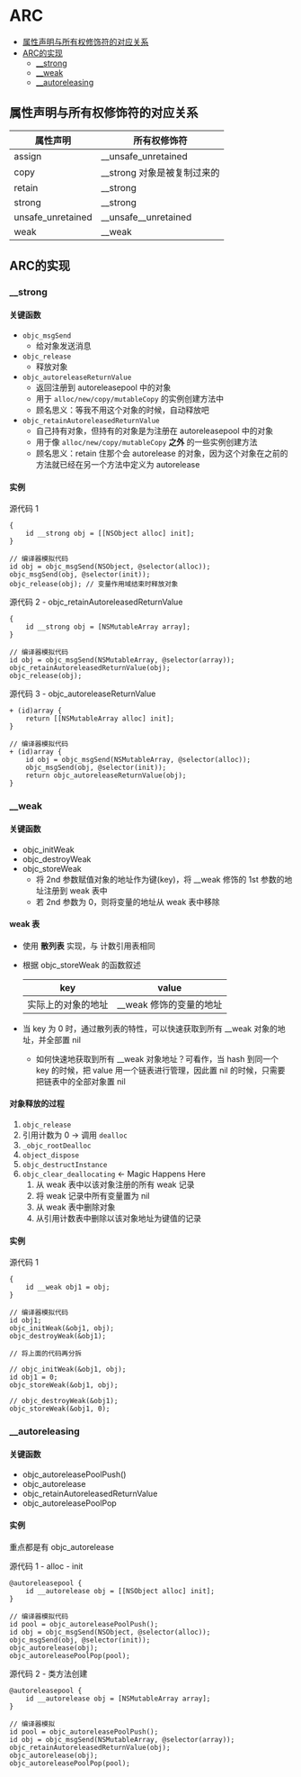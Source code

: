 # ARC

- [属性声明与所有权修饰符的对应关系](#属性声明与所有权修饰符的对应关系)
- [ARC的实现](#ARC的实现)
	- [__strong](#__strong)
	- [__weak](#__weak)
	- [__autoreleasing](#__autoreleasing)

## 属性声明与所有权修饰符的对应关系

属性声明 | 所有权修饰符
---|---
assign | __unsafe_unretained
copy | __strong 对象是被复制过来的
retain | __strong
strong | __strong
unsafe_unretained | __unsafe__unretained
weak | __weak

## ARC的实现

### __strong

#### 关键函数
- `objc_msgSend` 
	- 给对象发送消息
- `objc_release` 
	- 释放对象
- `objc_autoreleaseReturnValue`
	- 返回注册到 autoreleasepool 中的对象
	- 用于 `alloc/new/copy/mutableCopy` 的实例创建方法中
	- 顾名思义：等我不用这个对象的时候，自动释放吧
- `objc_retainAutoreleasedReturnValue` 
	- 自己持有对象，但持有的对象是为注册在 autoreleasepool 中的对象
	- 用于像 `alloc/new/copy/mutableCopy` **之外** 的一些实例创建方法 
	- 顾名思义：retain 住那个会 autorelease 的对象，因为这个对象在之前的方法就已经在另一个方法中定义为 autorelease

#### 实例

源代码 1

```objc
{
	id __strong obj = [[NSObject alloc] init];
}
```

```objc
// 编译器模拟代码
id obj = objc_msgSend(NSObject, @selector(alloc));
objc_msgSend(obj, @selector(init));
objc_release(obj); // 变量作用域结束时释放对象
```

源代码 2 - objc_retainAutoreleasedReturnValue

```objc
{
	id __strong obj = [NSMutableArray array];
}
```

```objc
// 编译器模拟代码
id obj = objc_msgSend(NSMutableArray, @selector(array));
objc_retainAutoreleasedReturnValue(obj);
objc_release(obj);
```

源代码 3 - objc_autoreleaseReturnValue

```objc
+ (id)array {
	return [[NSMutableArray alloc] init];
}
```

```objc
// 编译器模拟代码
+ (id)array {
	id obj = objc_msgSend(NSMutableArray, @selector(alloc));
	objc_msgSend(obj, @selector(init));
	return objc_autoreleaseReturnValue(obj);
}
```

### __weak

#### 关键函数

- objc_initWeak
- objc_destroyWeak
- objc_storeWeak
	- 将 2nd 参数赋值对象的地址作为键(key)，将 __weak 修饰的 1st 参数的地址注册到 weak 表中
	- 若 2nd 参数为 0，则将变量的地址从 weak 表中移除

#### weak 表

- 使用 **散列表** 实现，与 计数引用表相同
- 根据 objc_storeWeak 的函数叙述


	key | value
	--- | ---
	实际上的对象的地址 | __weak 修饰的变量的地址

- 当 key 为 0 时，通过散列表的特性，可以快速获取到所有 __weak 对象的地址，并全部置 nil
	- 如何快速地获取到所有 __weak 对象地址？可看作，当 hash 到同一个 key 的时候，把 value 用一个链表进行管理，因此置 nil 的时候，只需要把链表中的全部对象置 nil

#### 对象释放的过程

1. `objc_release`
2. 引用计数为 0 -> 调用 `dealloc`
3. `_objc_rootDealloc`
4. `object_dispose`
5. `objc_destructInstance`
6. `objc_clear_deallocating` <- Magic Happens Here
	1. 从 weak 表中以该对象注册的所有 weak 记录
	2. 将 weak 记录中所有变量置为 nil
	3. 从 weak 表中删除对象
	4. 从引用计数表中删除以该对象地址为键值的记录

#### 实例

源代码 1

```objc
{
	id __weak obj1 = obj;
}
```

```objc
// 编译器模拟代码
id obj1;
objc_initWeak(&obj1, obj);
objc_destroyWeak(&obj1);
```

```objc
// 将上面的代码再分拆

// objc_initWeak(&obj1, obj);
id obj1 = 0;
objc_storeWeak(&obj1, obj);

// objc_destroyWeak(&obj1);
objc_storeWeak(&obj1, 0);
```


### __autoreleasing

#### 关键函数

- objc_autoreleasePoolPush()
- objc_autorelease
- objc_retainAutoreleasedReturnValue
- objc_autoreleasePoolPop

#### 实例

重点都是有 objc_autorelease

源代码 1 - alloc - init

```objc
@autoreleasepool {
	id __autorelease obj = [[NSObject alloc] init];
}
```

```objc
// 编译器模拟代码
id pool = objc_autoreleasePoolPush();
id obj = objc_msgSend(NSObject, @selector(alloc));
objc_msgSend(obj, @selector(init));
objc_autorelease(obj);
objc_autoreleasePoolPop(pool);
```

源代码 2 - 类方法创建

```objc
@autoreleasepool {
	id __autorelease obj = [NSMutableArray array];
}
```

```objc
// 编译器模拟
id pool = objc_autoreleasePoolPush();
id obj = objc_msgSend(NSMutableArray, @selector(array));
objc_retainAutoreleasedReturnValue(obj);
objc_autorelease(obj);
objc_autoreleasePoolPop(pool);
```

